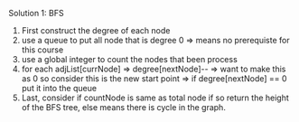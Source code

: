 Solution 1: BFS  
1. First construct the degree of each node  
2. use a queue to put all node that is degree 0 => means no prerequiste for this course
3. use a global integer to count the nodes that been process
4. for each adjList[currNode] => degree[nextNode]-- => want to make this as 0 so consider this is the new start point => if degree[nextNode] == 0 put it into the queue
5. Last, consider if countNode is same as total node if so return the height of the BFS tree, else means there is cycle in the graph.
